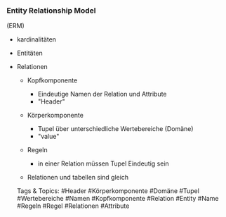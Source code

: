 ### Entity Relationship Model
(ERM)

- kardinalitäten
- Entitäten
- Relationen

	- Kopfkomponente

		- Eindeutige Namen der Relation und Attribute 
		- "Header"

	- Körperkomponente

		- Tupel über  unterschiedliche Wertebereiche (Domäne)
		- "value"

	- Regeln

		- in einer Relation müssen Tupel Eindeutig sein

	- Relationen und tabellen sind gleich

   Tags & Topics:
   #Header
   #Körperkomponente
   #Domäne
   #Tupel
   #Wertebereiche
   #Namen
   #Kopfkomponente
   #Relation
   #Entity
   #Name
   #Regeln
   #Regel
   #Relationen
   #Attribute